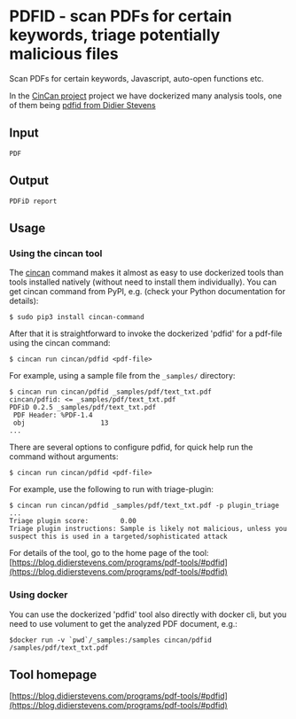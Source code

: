 # PDFID - scan PDFs for certain keywords, triage potentially malicious files

Scan PDFs for certain keywords, Javascript, auto-open functions etc.

In the  [CinCan project](https://cincan.io) project we have dockerized many analysis tools,
one of them being [pdfid from Didier Stevens](https://blog.didierstevens.com/programs/pdf-tools/#pdfid)


## Input

```
PDF
```

## Output

```
PDFiD report
```

## Usage

### Using the cincan tool

The [cincan](https://gitlab.com/cincan/cincan-command) command makes it almost as easy
to use dockerized tools than tools installed natively (without need to install them individually).
You can get cincan command from PyPI, e.g. (check your Python documentation for details):

    $ sudo pip3 install cincan-command

After that it is straightforward to invoke the dockerized 'pdfid' for a pdf-file using the
cincan command:

    $ cincan run cincan/pdfid <pdf-file>

For example, using a sample file from the `_samples/` directory:

    $ cincan run cincan/pdfid _samples/pdf/text_txt.pdf
    cincan/pdfid: <= _samples/pdf/text_txt.pdf
    PDFiD 0.2.5 _samples/pdf/text_txt.pdf
     PDF Header: %PDF-1.4
     obj                   13
    ...

There are several options to configure pdfid, for quick help run the command without arguments:

    $ cincan run cincan/pdfid <pdf-file>


For example, use the following to run with triage-plugin:

    $ cincan run cincan/pdfid _samples/pdf/text_txt.pdf -p plugin_triage
    ...
    Triage plugin score:        0.00
    Triage plugin instructions: Sample is likely not malicious, unless you suspect this is used in a targeted/sophisticated attack

For details of the tool, go to the home page of the tool:
[https://blog.didierstevens.com/programs/pdf-tools/#pdfid](https://blog.didierstevens.com/programs/pdf-tools/#pdfid)

### Using docker

You can use the dockerized 'pdfid' tool also directly with docker cli, but you
need to use volument to get the analyzed PDF document, e.g.:

    $docker run -v `pwd`/_samples:/samples cincan/pdfid /samples/pdf/text_txt.pdf

## Tool homepage

[https://blog.didierstevens.com/programs/pdf-tools/#pdfid](https://blog.didierstevens.com/programs/pdf-tools/#pdfid)
